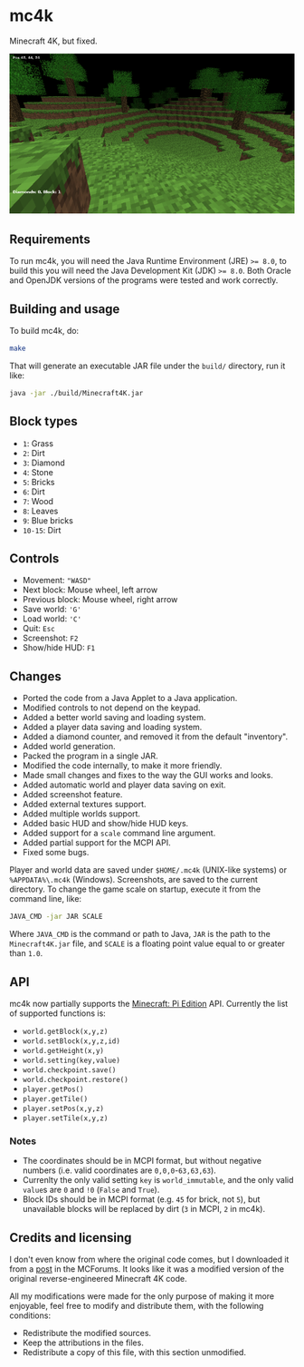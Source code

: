 # mc4k

Minecraft 4K, but fixed.

![screenshot](https://raw.githubusercontent.com/Alvarito050506/mc4k/master/screenshot.png)

## Requirements
To run mc4k, you will need the Java Runtime Environment (JRE) `>= 8.0`, to build this you will need the Java Development Kit (JDK) `>= 8.0`. Both Oracle and OpenJDK versions of the programs were tested and work correctly.

## Building and usage
To build mc4k, do:
```sh
make
```
That will generate an executable JAR file under the `build/` directory, run it like:
```sh
java -jar ./build/Minecraft4K.jar
```

## Block types
 + `1`: Grass
 + `2`: Dirt
 + `3`: Diamond
 + `4`: Stone
 + `5`: Bricks
 + `6`: Dirt
 + `7`: Wood
 + `8`: Leaves
 + `9`: Blue bricks
 + `10-15`: Dirt

## Controls
 + Movement: `"WASD"`
 + Next block: Mouse wheel, left arrow
 + Previous block: Mouse wheel, right arrow
 + Save world: `'G'`
 + Load world: `'C'`
 + Quit: `Esc`
 + Screenshot: `F2`
 + Show/hide HUD: `F1`

## Changes
 + Ported the code from a Java Applet to a Java application.
 + Modified controls to not depend on the keypad.
 + Added a better world saving and loading system.
 + Added a player data saving and loading system.
 + Added a diamond counter, and removed it from the default "inventory".
 + Added world generation.
 + Packed the program in a single JAR.
 + Modified the code internally, to make it more friendly.
 + Made small changes and fixes to the way the GUI works and looks.
 + Added automatic world and player data saving on exit.
 + Added screenshot feature.
 + Added external textures support.
 + Added multiple worlds support.
 + Added basic HUD and show/hide HUD keys.
 + Added support for a `scale` command line argument.
 + Added partial support for the MCPI API.
 + Fixed some bugs.

Player and world data are saved under `$HOME/.mc4k` (UNIX-like systems) or `%APPDATA%\.mc4k` (Windows). Screenshots, are saved to the current directory. To change the game scale on startup, execute it from the command line, like:
```sh
JAVA_CMD -jar JAR SCALE
```
Where `JAVA_CMD` is the command or path to Java, `JAR` is the path to the `Minecraft4K.jar` file, and `SCALE` is a floating point value equal to or greater than `1.0`.

## API
mc4k now partially supports the [Minecraft: Pi Edition](https://mcpi.tk/) API. Currently the list of supported functions is:
 + `world.getBlock(x,y,z)`
 + `world.setBlock(x,y,z,id)`
 + `world.getHeight(x,y)`
 + `world.setting(key,value)`
 + `world.checkpoint.save()`
 + `world.checkpoint.restore()`
 + `player.getPos()`
 + `player.getTile()`
 + `player.setPos(x,y,z)`
 + `player.setTile(x,y,z)`

### Notes
 + The coordinates should be in MCPI format, but without negative numbers (i.e. valid coordinates are `0,0,0`-`63,63,63`).
 + Currenlty the only valid setting `key` is `world_immutable`, and the only valid `value`s are `0` and `!0` (`False` and `True`).
 + Block IDs should be in MCPI format (e.g. `45` for brick, not `5`), but unavailable blocks will be replaced by dirt (`3` in MCPI, `2` in mc4k).

## Credits and licensing
I don't even know from where the original code comes, but I downloaded it from a [post](https://www.minecraftforum.net/forums/mapping-and-modding-java-edition/minecraft-mods/1290821-minecraft-4k-improved-by-crunchycat-download-now?comment=60) in the MCForums. It looks like it was a modified version of the original reverse-engineered Minecraft 4K code.

All my modifications were made for the only purpose of making it more enjoyable, feel free to modify and distribute them, with the following conditions:
 + Redistribute the modified sources.
 + Keep the attributions in the files.
 + Redistribute a copy of this file, with this section unmodified.
